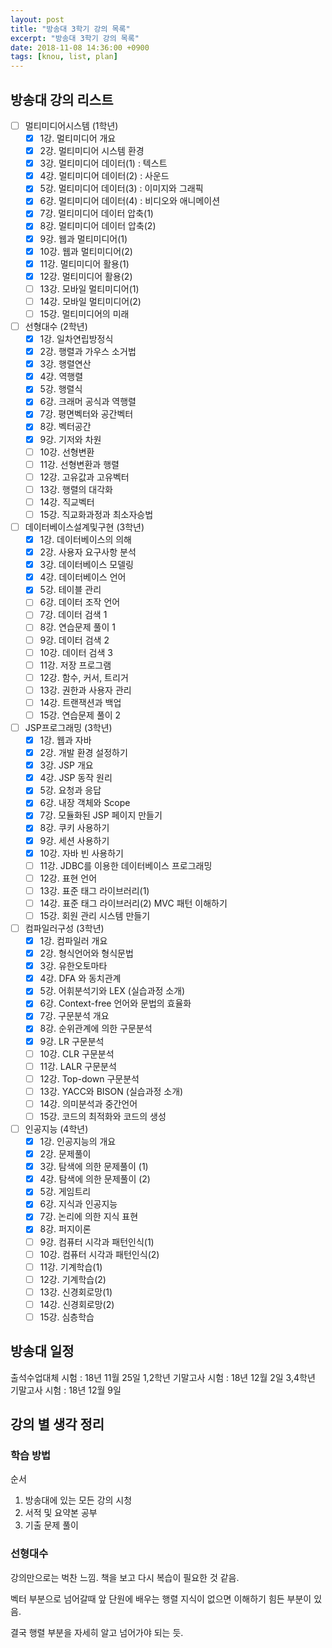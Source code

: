 ```yaml
---
layout: post
title: "방송대 3학기 강의 목록"
excerpt: "방송대 3학기 강의 목록"
date: 2018-11-08 14:36:00 +0900
tags: [knou, list, plan]
---
```


## 방송대 강의 리스트

- [ ] 멀티미디어시스템 (1학년)
    - [X] 1강. 멀티미디어  개요
    - [X] 2강. 멀티미디어 시스템 환경
    - [X] 3강. 멀티미디어 데이터(1) : 텍스트
    - [X] 4강. 멀티미디어 데이터(2) : 사운드  
    - [X] 5강. 멀티미디어 데이터(3) : 이미지와 그래픽
    - [X] 6강. 멀티미디어 데이터(4) : 비디오와 애니메이션
    - [X] 7강. 멀티미디어 데이터 압축(1)
    - [X] 8강. 멀티미디어 데이터 압축(2)
    - [X] 9강. 웹과 멀티미디어(1)
    - [X] 10강. 웹과 멀티미디어(2)
    - [X] 11강. 멀티미디어 활용(1)
    - [X] 12강. 멀티미디어 활용(2) 
    - [ ] 13강. 모바일 멀티미디어(1)
    - [ ] 14강. 모바일 멀티미디어(2)
    - [ ] 15강. 멀티미디어의 미래       
- [ ] 선형대수 (2학년)
    - [X] 1강. 일차연립방정식
    - [X] 2강. 행렬과 가우스 소거법
    - [X] 3강. 행렬연산
    - [X] 4강. 역행렬
    - [X] 5강. 행렬식
    - [X] 6강. 크래머 공식과 역행렬
    - [X] 7강. 평면벡터와 공간벡터
    - [X] 8강. 벡터공간
    - [X] 9강. 기저와 차원
    - [ ] 10강. 선형변환
    - [ ] 11강. 선형변환과 행렬
    - [ ] 12강. 고유값과 고유벡터
    - [ ] 13강. 행렬의 대각화
    - [ ] 14강. 직교벡터
    - [ ] 15강. 직교화과정과 최소자승법
- [ ] 데이터베이스설계및구현 (3학년)
    - [X] 1강. 데이터베이스의 의해
    - [X] 2강. 사용자 요구사항 분석
    - [X] 3강. 데이터베이스 모델링
    - [X] 4강. 데이터베이스 언어
    - [X] 5강. 테이블 관리
    - [ ] 6강. 데이터 조작 언어
    - [ ] 7강. 데이터 검색 1
    - [ ] 8강. 연습문제 풀이 1
    - [ ] 9강. 데이터 검색 2
    - [ ] 10강. 데이터 검색 3
    - [ ] 11강. 저장 프로그램
    - [ ] 12강. 함수, 커서, 트리거
    - [ ] 13강. 권한과 사용자 관리
    - [ ] 14강. 트랜잭션과 백업
    - [ ] 15강. 연습문제 풀이 2
- [ ] JSP프로그래밍 (3학년)
    - [X] 1강. 웹과 자바 
    - [X] 2강. 개발 환경 설정하기
    - [X] 3강. JSP 개요
    - [X] 4강. JSP 동작 원리
    - [X] 5강. 요청과 응답
    - [X] 6강. 내장 객체와 Scope
    - [X] 7강. 모듈화된 JSP 페이지 만들기 
    - [X] 8강. 쿠키 사용하기
    - [X] 9강. 세션 사용하기
    - [X] 10강. 자바 빈 사용하기
    - [ ] 11강. JDBC를 이용한 데이터베이스 프로그래밍
    - [ ] 12강. 표현 언어 
    - [ ] 13강. 표준 태그 라이브러리(1)
    - [ ] 14강. 표준 태그 라이브러리(2) MVC 패턴 이해하기
    - [ ] 15강. 회원 관리 시스템 만들기     
- [ ] 컴파일러구성 (3학년)
    - [X] 1강. 컴파일러 개요
    - [X] 2강. 형식언어와 형식문법
    - [X] 3강. 유한오토마타
    - [X] 4강. DFA 와 동치관계
    - [X] 5강. 어휘분석기와 LEX (실습과정 소개)
    - [X] 6강. Context-free 언어와 문법의 효율화
    - [X] 7강. 구문분석 개요
    - [X] 8강. 순위관계에 의한 구문분석
    - [X] 9강. LR 구문분석
    - [ ] 10강. CLR 구문분석
    - [ ] 11강. LALR 구문분석
    - [ ] 12강. Top-down 구문분석
    - [ ] 13강. YACC와 BISON (실습과정 소개)
    - [ ] 14강. 의미분석과 중간언어
    - [ ] 15강. 코드의 최적화와 코드의 생성
- [ ] 인공지능 (4학년)
    - [X] 1강. 인공지능의 개요
    - [X] 2강. 문제풀이     
    - [X] 3강. 탐색에 의한 문제풀이 (1)     
    - [X] 4강. 탐색에 의한 문제풀이 (2)     
    - [X] 5강. 게임트리 
    - [X] 6강. 지식과 인공지능   
    - [X] 7강. 논리에 의한 지식 표현
    - [X] 8강. 퍼지이론   
    - [ ] 9강. 컴퓨터 시각과 패턴인식(1)
    - [ ] 10강. 컴퓨터 시각과 패턴인식(2) 
    - [ ] 11강. 기계학습(1)
    - [ ] 12강. 기계학습(2)
    - [ ] 13강. 신경회로망(1)
    - [ ] 14강. 신경회로망(2)
    - [ ] 15강. 심층학습

## 방송대 일정

출석수업대체 시험 : 18년 11월 25일
1,2학년 기말고사 시험 : 18년 12월 2일
3,4학년 기말고사 시험 : 18년 12월 9일

## 강의 별 생각 정리

### 학습 방법

순서

1. 방송대에 있는 모든 강의 시청
2. 서적 및 요약본 공부
3. 기출 문제 풀이

### 선형대수

강의만으로는 벅찬 느낌. 책을 보고 다시 복습이 필요한 것 같음.

벡터 부분으로 넘어갈때 앞 단원에 배우는 행렬 지식이 없으면 이해하기 힘든 부분이 있음.

결국 행렬 부분을 자세히 알고 넘어가야 되는 듯.